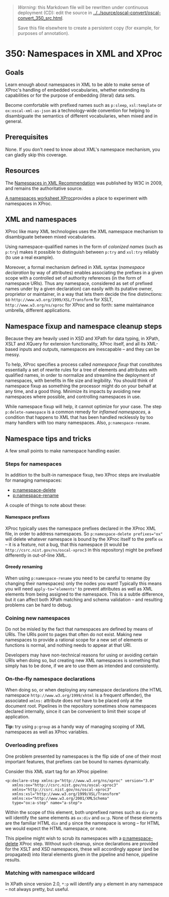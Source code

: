 

> *Warning:* this Markdown file will be rewritten under continuous deployment (CD): edit the source in [../../source/oscal-convert/oscal-convert_350_src.html](../../source/oscal-convert/oscal-convert_350_src.html).
> 
> Save this file elsewhere to create a persistent copy (for example, for purposes of annotation).

# 350: Namespaces in XML and XProc

## Goals

Learn enough about namespaces in XML to be able to make sense of XProc's handling of embedded vocabularies, whether extending its capabilities or for the purpose of embedding (literal) data sets.

Become comfortable with prefixed names such as `p:sleep`, `xsl:template` or `ox:oscal-xml-as-json` as a technology-wide convention for helping to disambiguate the semantics of different vocabularies, when mixed and in general.

## Prerequisites

None. If you don't need to know about XML's namespace mechanism, you can gladly skip this coverage.

## Resources

The [Namespaces in XML Recommendation](https://www.w3.org/TR/REC-xml-names) was published by W3C in 2009, and remains the authoritative source.

[A namespaces worksheet XProc](../../worksheets/NAMESPACE_worksheet.xpl)provides a place to experiment with namespaces in XProc.

## XML and namespaces

XProc like many XML technologies uses the XML namespace mechanism to disambiguate between mixed vocabularies.

Using namespace-qualified names in the form of *colonized names* (such as `p:try`) makes it possible to distinguish between `p:try` and `xsl:try` reliably (to use a real example).

Moreover, a formal mechanism defined in XML syntax (*namespace declaration* by way of attributes) enables associating the prefixes in a given scope with a controlled set of authority references (in the form of namespace URIs). Thus any namespace, considered as set of prefixed names under by a given declaration) can easily with its putative owner, proprietor or maintainer, in a way that lets them decide the fine distinctions: so `http://www.w3.org/1999/XSL/Transform` for XSLT, `http://www.w3.org/ns/xproc` for XProc and so forth: same maintainance umbrella, different applications.

## Namespace fixup and namespace cleanup steps

Because they are heavily used in XSD and XPath for data typing, in XPath, XSLT and XQuery for extension functionality, XProc itself, and all its XML-based inputs and outputs, namespaces are inescapable – and they can be messy.

To help, XProc specifies a process called *namespace fixup* that constitutes essentially a set of rewrite rules for a tree of elements and attributes with qualified names, in order to normalize and streamline the deployment of namespaces, with benefits in file size and legibility. You should think of namespace fixup as something the processor might do on your behalf at any time, and a good thing. Minimize its impacts by avoiding new namespaces where possible, and controlling namespaces in use.

While namespace fixup will help, it cannot optimize for your case. The step `p:delete-namespace` is a common remedy for *inflamed namespaces*, a condition that happens to XML that has been handled recklessly by too many handlers with too many namespaces. Also, `p:namespace-rename`.

## Namespace tips and tricks

A few small points to make namespace handling easier.

### Steps for namespaces

In addition to the built-in namespace fixup, two XProc steps are invaluable for managing namespaces:

* [p:namespace-delete](https://spec.xproc.org/3.0/steps/#c.namespace-delete)
* [p:namespace-rename](https://spec.xproc.org/3.0/steps/#c.namespace-rename)

A couple of things to note about these:

#### Namespace prefixes

XProc typically uses the namespace prefixes declared in the XProc XML file, in order to address namespaces. So `p:namespace-delete prefixes="ox"` will delete whatever namespace is bound by the XProc itself to the prefix `ox` – it is a feature, not a bug, that this namespace (it would be `http://csrc.nist.gov/ns/oscal-xproc3` in this repository) might be prefixed differently in out-of-line XML.

#### Greedy renaming

When using `p:namespace-rename` you need to be careful to rename (by changing their namespaces) only the nodes you want! Typically this means you will need `apply-to="elements"` to prevent attributes as well as XML elements from being assigned to the namespace. This is a subtle difference, but it can affect both XPath matching and schema validation – and resulting problems can be hard to debug.

### Coining new namespaces

Do not be misled by the fact that namespaces are defined by means of URIs. The URIs point to pages that often do not exist. Making new namespaces to provide a rational scope for a new set of elements or functions is normal, and nothing needs to appear at that URI.

Developers may have non-technical reasons for using or avoiding certain URIs when doing so, but creating new XML namespaces is something that simply has to be done, if we are to use them as intended and consistently.

### On-the-fly namespace declarations

When doing so, or when deploying any namespace declarations (the HTML namespace `http://www.w3.org/1999/xhtml` is a frequent offender), the associated `xmlns:` attribute does *not* have to be placed only at the document root. Pipelines in the repository sometimes show namespaces declared internally, since it can be convenient to limit their scope of application.

**Tip:** try using `p:group` as a handy way of managing scoping of XML namespaces as well as XProc variables.

### Overloading prefixes

One problem presented by namespaces is the flip side of one of their most important features, that prefixes can be bound to names dynamically.

Consider this XML start tag for an XProc pipeline:

```
<p:declare-step xmlns:p="http://www.w3.org/ns/xproc" version="3.0"
   xmlns:ox="http://csrc.nist.gov/ns/oscal-xproc3"
   xmlns="http://csrc.nist.gov/ns/oscal-xproc3"
   xmlns:xsl="http://www.w3.org/1999/XSL/Transform"
   xmlns:xs="http://www.w3.org/2001/XMLSchema"
   type="ox:a-step" name="a-step">
```

Within the scope of this element, both unprefixed names such as `div` or `p` will identify the same elements as `ox:div` and `ox:p`. None of these elements are the familiar HTML `div` and `p` since the namespace is wrong – for HTML we would expect the HTML namespace, or none.

This pipeline might wish to scrub its namespaces with a [p:namespace-delete](https://spec.xproc.org/3.0/steps/#c.namespace-delete) XProc step. Without such cleanup, since declarations are provided for the XSLT and XSD namespaces, these will accordingly appear (and be propagated) into literal elements given in the pipeline and hence, pipeline results.

### Matching with namespace wildcard

In XPath since version 2.0, `*:p` will identify any `p` element in any namespace – not always pretty, but useful.
